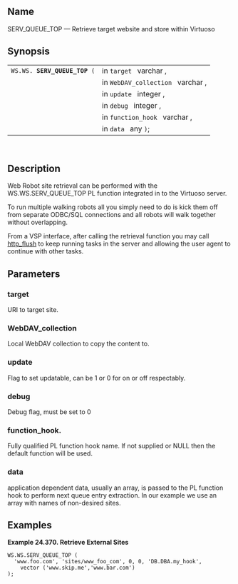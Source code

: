 <div id="fn_serv_queue_top" class="refentry">

<div class="titlepage">

</div>

<div class="refnamediv">

## Name

SERV_QUEUE_TOP — Retrieve target website and store within Virtuoso

</div>

<div class="refsynopsisdiv">

## Synopsis

<div id="fsyn_serv_queue_top" class="funcsynopsis">

|                                   |                                   |
|-----------------------------------|-----------------------------------|
| `WS.WS. `**`SERV_QUEUE_TOP`**` (` | in `target ` varchar ,            |
|                                   | in `WebDAV_collection ` varchar , |
|                                   | in `update ` integer ,            |
|                                   | in `debug ` integer ,             |
|                                   | in `function_hook ` varchar ,     |
|                                   | in `data ` any `)`;               |

<div class="funcprototype-spacer">

 

</div>

</div>

</div>

<div id="desc_serv_queue_top" class="refsect1">

## Description

Web Robot site retrieval can be performed with the WS.WS.SERV_QUEUE_TOP
PL function integrated in to the Virtuoso server.

To run multiple walking robots all you simply need to do is kick them
off from separate ODBC/SQL connections and all robots will walk together
without overlapping.

From a VSP interface, after calling the retrieval function you may call
<a href="fn_http_flush.html" class="link"
title="http_flush">http_flush</a> to keep running tasks in the server
and allowing the user agent to continue with other tasks.

</div>

<div id="params_serv_queue_top" class="refsect1">

## Parameters

<div id="id109542" class="refsect2">

### target

URI to target site.

</div>

<div id="id109545" class="refsect2">

### WebDAV_collection

Local WebDAV collection to copy the content to.

</div>

<div id="id109548" class="refsect2">

### update

Flag to set updatable, can be 1 or 0 for on or off respectably.

</div>

<div id="id109551" class="refsect2">

### debug

Debug flag, must be set to 0

</div>

<div id="id109554" class="refsect2">

### function_hook.

Fully qualified PL function hook name. If not supplied or NULL then the
default function will be used.

</div>

<div id="id109557" class="refsect2">

### data

application dependent data, usually an array, is passed to the PL
function hook to perform next queue entry extraction. In our example we
use an array with names of non-desired sites.

</div>

</div>

<div id="examples_serv_queue_top" class="refsect1">

## Examples

<div id="ex_serv_queue_top" class="example">

**Example 24.370. Retrieve External Sites**

<div class="example-contents">

``` programlisting
WS.WS.SERV_QUEUE_TOP (
  'www.foo.com', 'sites/www_foo_com', 0, 0, 'DB.DBA.my_hook',
    vector ('www.skip.me','www.bar.com')
);
```

</div>

</div>

  

</div>

</div>
